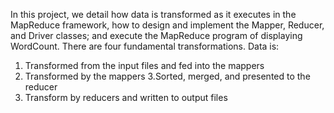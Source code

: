 In this project, we detail how data is transformed as it executes in the MapReduce framework, how to design and implement the Mapper, Reducer, and Driver classes; and execute the MapReduce program of displaying WordCount.
There are four fundamental transformations. Data is:
   1. Transformed from the input files and fed into the mappers
   2. Transformed by the mappers
   3.Sorted, merged, and presented to the reducer
   4. Transform by reducers and written to output files

